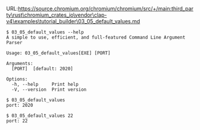 URL:https://source.chromium.org/chromium/chromium/src/+/main:third_party\rust\chromium_crates_io\vendor\clap-v4\examples\tutorial_builder\03_05_default_values.md
```console
$ 03_05_default_values --help
A simple to use, efficient, and full-featured Command Line Argument Parser

Usage: 03_05_default_values[EXE] [PORT]

Arguments:
  [PORT]  [default: 2020]

Options:
  -h, --help     Print help
  -V, --version  Print version

$ 03_05_default_values
port: 2020

$ 03_05_default_values 22
port: 22

```
